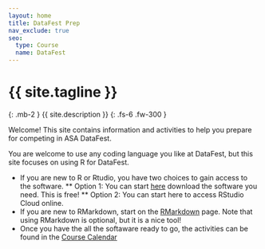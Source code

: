 ```yaml
---
layout: home
title: DataFest Prep
nav_exclude: true
seo:
  type: Course
  name: DataFest 
---
```


# {{ site.tagline }}
{: .mb-2 }
{{ site.description }}
{: .fs-6 .fw-300 }


Welcome! This site contains information and activities to help you prepare for competing in ASA DataFest.

You are welcome to use any coding language you like at DataFest, but this site focuses on using R for DataFest. 

* If you are new to R or Rtudio, you have two choices to gain access to the software. 
** Option 1: You can start [here](https://datafest-prep.github.io//software_installation/) download the software you need. This is free! 
** Option 2: You can start here to access RStudio Cloud online. 
* If you are new to RMarkdown, start on the [RMarkdown](https://datafest-prep.github.io//class_activities/rmarkdown_instructions/) page. Note that using RMarkdown is optional, but it is a nice tool!
* Once you have the all the softaware ready to go, the activities can be found in the [Course Calendar](https://datafest-prep.github.io//calendar/)

